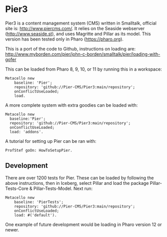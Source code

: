 # Pier3
Pier3 is a content management system (CMS) written in Smalltalk, official site is: http://www.piercms.com/. It relies on the Seaside webserver (http://www.seaside.st), and uses Magritte and Pillar as its model. This version has been tested only in Pharo (https://pharo.org).

This is a port of the code to Github, instructions on loading are: http://www.myborden.com/pier/john-c-borden/smalltalk/pier/loading-with-gofer

This can be loaded from Pharo 8, 9, 10, or 11 by running this in a workspace:
```
Metacello new
	baseline: 'Pier';
	repository: 'github://Pier-CMS/Pier3:main/repository';
	onConflictUseLoaded;
	load.
```
A more complete system with extra goodies can be loaded with:
```
Metacello new
  baseline:'Pier';
  repository: 'github://Pier-CMS/Pier3:main/repository';
  onConflictUseLoaded;
  load: 'addons'.
```
A tutorial for setting up Pier can be ran with:
```
ProfStef goOn: HowToSetupPier.
```
## Development
There are over 1200 tests for Pier. These can be loaded by following the above instructions, then in Iceberg, select Pillar and load the package Pillar-Tests-Core & Pillar-Tests-Model. Next run:
```
Metacello new
	baseline: 'PierTests';
	repository: 'github://Pier-CMS/Pier3:main/repository';
	onConflictUseLoaded;
	load: #('default').
```
One example of future development would be loading in Pharo version 12 or newer.
